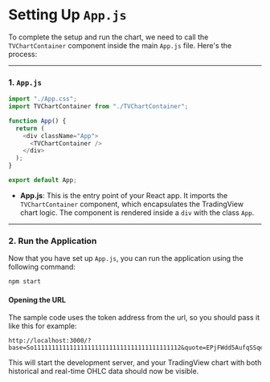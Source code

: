 # Setting Up `App.js`

To complete the setup and run the chart, we need to call the `TVChartContainer` component inside the main `App.js` file. Here's the process:

---

### 1. `App.js`

```javascript
import "./App.css";
import TVChartContainer from "./TVChartContainer";

function App() {
  return (
    <div className="App">
      <TVChartContainer />
    </div>
  );
}

export default App;
```

- **App.js**: This is the entry point of your React app. It imports the `TVChartContainer` component, which encapsulates the TradingView chart logic. The component is rendered inside a `div` with the class `App`.

---

### 2. Run the Application

Now that you have set up `App.js`, you can run the application using the following command:

```bash
npm start
```

#### Opening the URL

The sample code uses the token address from the url, so you should pass it like this for example:

```
http://localhost:3000/?base=So11111111111111111111111111111111111111112&quote=EPjFWdd5AufqSSqeM2qN1xzybapC8G4wEGGkZwyTDt1v
```

This will start the development server, and your TradingView chart with both historical and real-time OHLC data should now be visible.
